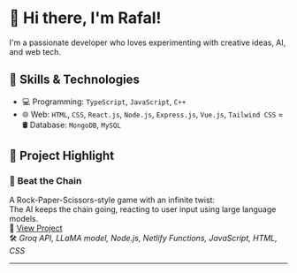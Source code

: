 # 👋 Hi there, I'm Rafal!
I'm a passionate developer who loves experimenting with creative ideas, AI, and web tech. 

## 🚀 Skills & Technologies

- 💻 Programming: `TypeScript`, `JavaScript`, `C++`
- 🌐 Web: `HTML`, `CSS`, `React.js`, `Node.js`, `Express.js`, `Vue.js`, `Tailwind CSS`
= 🛢️ Database: `MongoDB`, `MySQL`

## 📂 Project Highlight

### 🔗 **Beat the Chain**
A Rock-Paper-Scissors-style game with an infinite twist:  
The AI keeps the chain going, reacting to user input using large language models.  
🔗 [View Project](https://beatthechain.netlify.app/)  
🛠️ *Groq API, LLaMA model, Node.js, Netlify Functions, JavaScript, HTML, CSS*

---
